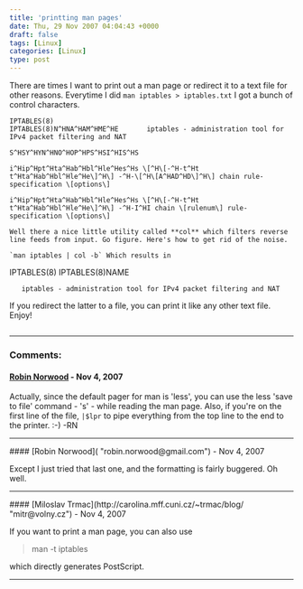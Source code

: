 ```yaml
---
title: 'printting man pages'
date: Thu, 29 Nov 2007 04:04:43 +0000
draft: false
tags: [Linux]
categories: [Linux]
type: post
---
```


There are times I want to print out a man page or redirect it to a text file for other reasons. Everytime I did `man iptables > iptables.txt` I got a bunch of control characters.

```
IPTABLES(8)                                                        IPTABLES(8)N^HNA^HAM^HME^HE       iptables - administration tool for IPv4 packet filtering and NAT

S^HSY^HYN^HNO^HOP^HPS^HSI^HIS^HS

i^Hip^Hpt^Hta^Hab^Hbl^Hle^Hes^Hs \[^H\[-^H-t^Ht t^Hta^Hab^Hbl^Hle^He\]^H\] -^H-\[^H\[A^HAD^HD\]^H\] chain rule-specification \[options\]

i^Hip^Hpt^Hta^Hab^Hbl^Hle^Hes^Hs \[^H\[-^H-t^Ht t^Hta^Hab^Hbl^Hle^He\]^H\] -^H-I^HI chain \[rulenum\] rule-specification \[options\]

Well there a nice little utility called **col** which filters reverse line feeds from input. Go figure. Here's how to get rid of the noise.

`man iptables | col -b` Which results in

```
IPTABLES(8)                            IPTABLES(8)NAME

       iptables - administration tool for IPv4 packet filtering and NAT

If you redirect the latter to a file, you can print it like any other text file. Enjoy!


```
```
---
### Comments:
#### [Robin Norwood]( "robin.norwood@gmail.com") - <time datetime="2007-11-29 00:55:24">Nov 4, 2007</time>

Actually, since the default pager for man is 'less', you can use the less 'save to file' command - 's' - while reading the man page. Also, if you're on the first line of the file, `|$lpr` to pipe everything from the top line to the end to the printer. :-) -RN
<hr />
#### [Robin Norwood]( "robin.norwood@gmail.com") - <time datetime="2007-11-29 00:57:37">Nov 4, 2007</time>

Except I just tried that last one, and the formatting is fairly buggered. Oh well.
<hr />
#### [Miloslav Trmac](http://carolina.mff.cuni.cz/~trmac/blog/ "mitr@volny.cz") - <time datetime="2007-11-29 06:59:08">Nov 4, 2007</time>

If you want to print a man page, you can also use

> man -t iptables

which directly generates PostScript.
<hr />
